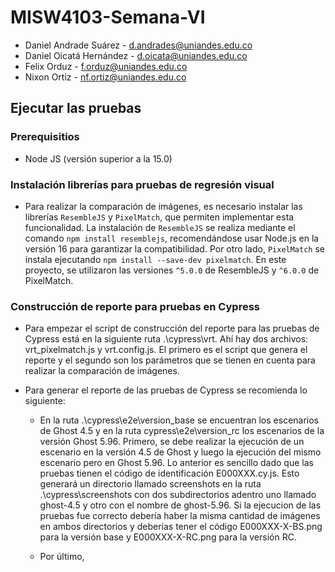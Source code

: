 # MISW4103-Semana-VI
- Daniel Andrade Suárez - d.andrades@uniandes.edu.co
- Daniel Oicatá Hernández - d.oicata@uniandes.edu.co
- Felix Orduz - f.orduz@uniandes.edu.co
- Nixon Ortiz - nf.ortiz@uniandes.edu.co

## Ejecutar las pruebas

### Prerequisitios
- Node JS (versión superior a la 15.0)

### Instalación librerías para pruebas de regresión visual
- Para realizar la comparación de imágenes, es necesario instalar las librerías `ResembleJS` y `PixelMatch`, que permiten implementar esta funcionalidad. La instalación de `ResembleJS` se realiza mediante el comando `npm install resemblejs`, recomendándose usar Node.js en la versión 16 para garantizar la compatibilidad. Por otro lado, `PixelMatch` se instala ejecutando `npm install --save-dev pixelmatch`. En este proyecto, se utilizaron las versiones `^5.0.0` de ResembleJS y `^6.0.0` de PixelMatch.

### Construcción de reporte para pruebas en Cypress
- Para empezar el script de construcción del reporte para las pruebas de Cypress está en la siguiente ruta .\cypress\vrt. Ahí hay dos archivos: vrt_pixelmatch.js y vrt.config.js. El primero es el script que genera el reporte y el segundo son los parámetros que se tienen en cuenta para realizar la comparación de imágenes.
  
- Para generar el reporte de las pruebas de Cypress se recomienda lo siguiente:
    - En la ruta .\cypress\e2e\version_base se encuentran los escenarios de Ghost 4.5 y en la ruta cypress\e2e\version_rc los escenarios de la versión Ghost 5.96. Primero, se debe realizar la ejecución de un escenario en la versión 4.5 de Ghost y luego la             ejecución del mismo escenario pero en Ghost 5.96. Lo anterior es sencillo dado que las pruebas tienen el código de identificación E000XXX.cy.js. Esto generará un directorio llamado screenshots en la ruta .\cypress\screenshots con dos subdirectorios adentro uno llamado ghost-4.5 y otro con el nombre de ghost-5.96. Si la ejecucion de las pruebas fue correcto debería haber la misma cantidad de imágenes en ambos directorios y deberías tener el código E000XXX-X-BS.png para la versión base y E000XXX-X-RC.png para la versión RC.
      
    - Por último, 

